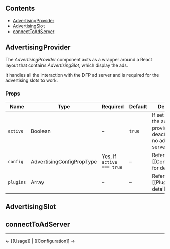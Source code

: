 ## Contents

* [AdvertisingProvider](#advertisingprovider)
* [AdvertisingSlot](#advertisingslot)
* [connectToAdServer](#connecttoadserver)

## AdvertisingProvider

The *AdvertisingProvider* component acts as a wrapper around a React layout that contains *AdvertisingSlot*, which display the ads.

It handles all the interaction with the DFP ad server and is required for the advertising slots to work.

### Props

| Name | Type | Required | Default | Description |
| --- | --- | --- | --- | --- |
| `active` | Boolean | – | `true` | If set to `false`, the advertising provider is deactivated and no ads will be served |
| `config` | [AdvertisingConfigPropType](https://github.com/technology-ebay-de/react-prebid/blob/master/src/components/utils/AdvertisingConfigPropType.js) | Yes, if `active === true` | – | Refer to section [[Configuration]] for details |
| `plugins` | Array | – | – | Refer to section [[Plugins]] for details |

## AdvertisingSlot


## connectToAdServer


---

← [[Usage]] | [[Configuration]] →

